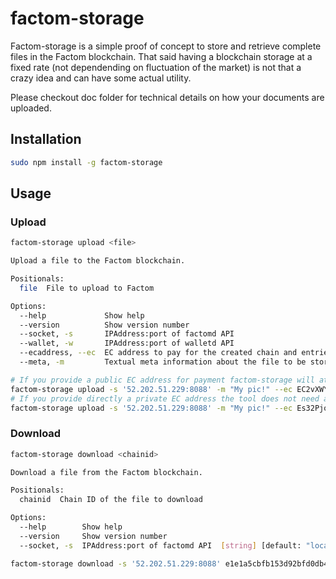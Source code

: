 # factom-storage

Factom-storage is a simple proof of concept to store and retrieve complete files in the Factom blockchain. That said having a blockchain storage at a fixed rate (not dependending on fluctuation of the market) is not that a crazy idea and can have some actual utility.

Please checkout doc folder for technical details on how your documents are uploaded.

## Installation

```bash
sudo npm install -g factom-storage
```

## Usage

### Upload

```bash
factom-storage upload <file>

Upload a file to the Factom blockchain.

Positionals:
  file  File to upload to Factom                                                                     [required]

Options:
  --help             Show help                                                                        [boolean]
  --version          Show version number                                                              [boolean]
  --socket, -s       IPAddress:port of factomd API                         [string] [default: "localhost:8088"]
  --wallet, -w       IPAddress:port of walletd API                         [string] [default: "localhost:8089"]
  --ecaddress, --ec  EC address to pay for the created chain and entries                    [string] [required]
  --meta, -m         Textual meta information about the file to be stored                              [string]
```

```bash
# If you provide a public EC address for payment factom-storage will attempt to retrieve the private key from a local walletd running on port 8089 (wallet location can be specified with -w flag).
factom-storage upload -s '52.202.51.229:8088' -m "My pic!" --ec EC2vXWYkAPduo3oo2tPuzA44Tm7W6Cj7SeBr3fBnzswbG5rrkSTD ./my_picture.jpg
# If you provide directly a private EC address the tool does not need access walletd.
factom-storage upload -s '52.202.51.229:8088' -m "My pic!" --ec Es32PjobTxPTd73dohEFRegMFRLv3X5WZ4FXEwNN8kE2pMDfeMyk ./my_picture.jpg
```

### Download

```bash
factom-storage download <chainid>

Download a file from the Factom blockchain.

Positionals:
  chainid  Chain ID of the file to download                              [required]

Options:
  --help        Show help                                                 [boolean]
  --version     Show version number                                       [boolean]
  --socket, -s  IPAddress:port of factomd API  [string] [default: "localhost:8088"]
```

```bash
factom-storage download -s '52.202.51.229:8088' e1e1a5cbfb153d92bfd0db4dcd7bf2cfcdb52e4d3bb05beada8c9e70536a455e
```
